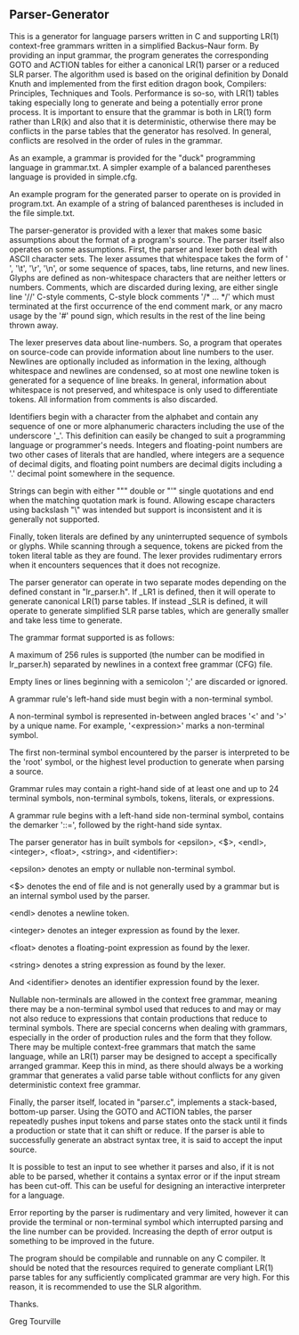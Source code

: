 ## Parser-Generator


This is a generator for language parsers written in C and supporting LR(1) context-free grammars written in a simplified Backus–Naur form. By providing an input grammar, the program generates the corresponding GOTO and ACTION tables for either a canonical LR(1) parser or a reduced SLR parser. The algorithm used is based on the original definition by Donald Knuth and implemented from the first edition dragon book, Compilers: Principles, Techniques and Tools. Performance is so-so, with LR(1) tables taking especially long to generate and being a potentially error prone process. It is important to ensure that the grammar is both in LR(1) form rather than LR(k) and also that it is deterministic, otherwise there may be conflicts in the parse tables that the generator has resolved. In general, conflicts are resolved in the order of rules in the grammar. 

As an example, a grammar is provided for the "duck" programming language in grammar.txt. A simpler example of a balanced parentheses language is provided in simple.cfg.

An example program for the generated parser to operate on is provided in program.txt. An example of a string of balanced parentheses is included in the file simple.txt.

The parser-generator is provided with a lexer that makes some basic assumptions about the format of a program's source. The parser itself also operates on some assumptions. First, the parser and lexer both deal with ASCII character sets. The lexer assumes that whitespace takes the form of ' ', '\\t', '\\r', '\\n', or some sequence of spaces, tabs, line returns, and new lines. Glyphs are defined as non-whitespace characters that are neither letters or numbers. Comments, which are discarded during lexing, are either single line '//' C-style comments, C-style block comments '/* ... */' which must terminated at the first occurrence of the end comment mark, or any macro usage by the '#' pound sign, which results in the rest of the line being thrown away.

The lexer preserves data about line-numbers. So, a program that operates on source-code can provide information about line numbers to the user. Newlines are optionally included as information in the lexing, although whitespace and newlines are condensed, so at most one newline token is generated for a sequence of line breaks. In general, information about whitespace is not preserved, and whitespace is only used to differentiate tokens. All information from comments is also discarded.

Identifiers begin with a character from the alphabet and contain any sequence of one or more alphanumeric characters including the use of the underscore '_'. This definition can easily be changed to suit a programming language or programmer's needs. Integers and floating-point numbers are two other cases of literals that are handled, where integers are a sequence of decimal digits, and floating point numbers are decimal digits including a '.' decimal point somewhere in the sequence.

Strings can begin with either """ double or "'" single quotations and end when the matching quotation mark is found. Allowing escape characters using backslash "\\" was intended but support is inconsistent and it is generally not supported.

Finally, token literals are defined by any uninterrupted sequence of symbols or glyphs. While scanning through a sequence, tokens are picked from the token literal table as they are found. The lexer provides rudimentary errors when it encounters sequences that it does not recognize.

The parser generator can operate in two separate modes depending on the defined constant in "lr_parser.h". If _LR1 is defined, then it will operate to generate canonical LR(1) parse tables. If instead _SLR is defined, it will operate to generate simplified SLR parse tables, which are generally smaller and take less time to generate. 

The grammar format supported is as follows:

A maximum of 256 rules is supported (the number can be modified in lr_parser.h) separated by newlines in a context free grammar (CFG) file.

Empty lines or lines beginning with a semicolon ';' are discarded or ignored.

A grammar rule's left-hand side must begin with a non-terminal symbol.

A non-terminal symbol is represented in-between angled braces '\<' and '\>' by a unique name. For example, '\<expression\>' marks a non-terminal symbol.

The first non-terminal symbol encountered by the parser is interpreted to be the 'root' symbol, or the highest level production to generate when parsing a source.

Grammar rules may contain a right-hand side of at least one and up to 24 terminal symbols, non-terminal symbols, tokens, literals, or expressions.

A grammar rule begins with a left-hand side non-terminal symbol, contains the demarker '::=', followed by the right-hand side syntax.

The parser generator has in built symbols for \<epsilon\>, \<$\>, \<endl\>, \<integer\>, \<float\>, \<string\>, and \<identifier\>:

\<epsilon\> denotes an empty or nullable non-terminal symbol.

\<$\> denotes the end of file and is not generally used by a grammar but is an internal symbol used by the parser.

\<endl\> denotes a newline token.

\<integer\> denotes an integer expression as found by the lexer.

\<float\> denotes a floating-point expression as found by the lexer.

\<string\> denotes a string expression as found by the lexer.

And \<identifier\> denotes an identifier expression found by the lexer.

Nullable non-terminals are allowed in the context free grammar, meaning there may be a non-terminal symbol used that reduces to <epsilon> and may or may not also reduce to expressions that contain productions that reduce to terminal symbols. There are special concerns when dealing with grammars, especially in the order of production rules and the form that they follow. There may be multiple context-free grammars that match the same language, while an LR(1) parser may be designed to accept a specifically arranged grammar. Keep this in mind, as there should always be a working grammar that generates a valid parse table without conflicts for any given deterministic context free grammar.

Finally, the parser itself, located in "parser.c", implements a stack-based, bottom-up parser. Using the GOTO and ACTION tables, the parser repeatedly pushes input tokens and parse states onto the stack until it finds a production or state that it can shift or reduce. If the parser is able to successfully generate an abstract syntax tree, it is said to accept the input source. 

It is possible to test an input to see whether it parses and also, if it is not able to be parsed, whether it contains a syntax error or if the input stream has been cut-off. This can be useful for designing an interactive interpreter for a language.

Error reporting by the parser is rudimentary and very limited, however it can provide the terminal or non-terminal symbol which interrupted parsing and the line number can be provided. Increasing the depth of error output is something to be improved in the future.

The program should be compilable and runnable on any C compiler. It should be noted that the resources required to generate compliant LR(1) parse tables for any sufficiently complicated grammar are very high. For this reason, it is recommended to use the SLR algorithm.

Thanks.

Greg Tourville
